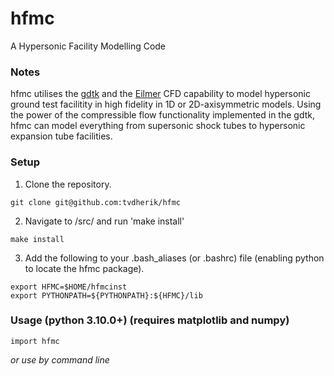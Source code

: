 # hfmc
A Hypersonic Facility Modelling Code

### Notes
hfmc utilises the [gdtk](https://gdtk.uqcloud.net/) and the [Eilmer](https://gdtk.uqcloud.net/docs/eilmer/about/) CFD capability to model hypersonic ground test facilitity in high fidelity in 1D or 2D-axisymmetric models. Using the power of the compressible flow functionality implemented in the gdtk, hfmc can model everything from supersonic shock tubes to hypersonic expansion tube facilities.

### Setup
1. Clone the repository.

```
git clone git@github.com:tvdherik/hfmc
```

2. Navigate to /src/ and run 'make install'

```
make install
```

3. Add the following to your .bash_aliases (or .bashrc) file (enabling python to locate the hfmc package).

```
export HFMC=$HOME/hfmcinst
export PYTHONPATH=${PYTHONPATH}:${HFMC}/lib
```


### Usage (python 3.10.0+) (requires matplotlib and numpy)
```
import hfmc
```

_or use by command line_
